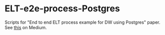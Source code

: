 # ELT-e2e-process-Postgres
Scripts for "End to end ELT process example for DW using Postgres" paper. See [this](https://sefedo.medium.com/end-to-end-elt-process-example-for-dw-using-postgres-4d1a8cefd7e3) on Medium.
